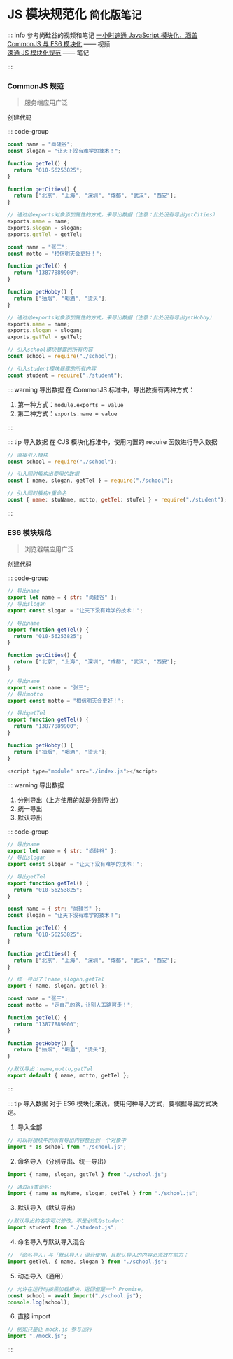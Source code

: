 # JS 模块规范化 `简化版笔记`

::: info 参考尚硅谷的视频和笔记
[一小时速通 JavaScript 模块化，涵盖 CommonJS 与 ES6 模块化](https://www.bilibili.com/video/BV13W42197jR/?spm_id_from=333.999.0.0&vd_source=e36103031144dca10ac67f24e861ac18) —— 视频<br>
[速通 JS 模块化规范](https://blog.csdn.net/qq_63358859/article/details/140797114?csdn_share_tail=%7B%22type%22%3A%22blog%22%2C%22rType%22%3A%22article%22%2C%22rId%22%3A%22140797114%22%2C%22source%22%3A%22qq_63358859%22%7D&fromshare=blogdetail) —— 笔记<br>

:::

### CommonJS 规范

> 服务端应用广泛

创建代码

::: code-group

```js [school.js]
const name = "尚硅谷";
const slogan = "让天下没有难学的技术！";

function getTel() {
  return "010-56253825";
}

function getCities() {
  return ["北京", "上海", "深圳", "成都", "武汉", "西安"];
}

// 通过给exports对象添加属性的方式，来导出数据（注意：此处没有导出getCities）
exports.name = name;
exports.slogan = slogan;
exports.getTel = getTel;
```

```js [student.js]
const name = "张三";
const motto = "相信明天会更好！";

function getTel() {
  return "13877889900";
}

function getHobby() {
  return ["抽烟", "喝酒", "烫头"];
}

// 通过给exports对象添加属性的方式，来导出数据（注意：此处没有导出getHobby）
exports.name = name;
exports.slogan = slogan;
exports.getTel = getTel;
```

```js [index.js]
// 引入school模块暴露的所有内容
const school = require("./school");

// 引入student模块暴露的所有内容
const student = require("./student");
```

::: warning 导出数据
在 CommonJS 标准中，导出数据有两种方式：

1. 第一种方式：`module.exports = value`
2. 第二种方式：`exports.name = value`

:::

::: tip 导入数据
在 CJS 模块化标准中，使用内置的 require 函数进行导入数据

```js
// 直接引入模块
const school = require("./school");

// 引入同时解构出要用的数据
const { name, slogan, getTel } = require("./school");

// 引入同时解构+重命名
const { name: stuName, motto, getTel: stuTel } = require("./student");
```

:::

### ES6 模块规范

> 浏览器端应用广泛

创建代码

::: code-group

```js [school.js]
// 导出name
export let name = { str: "尚硅谷" };
// 导出slogan
export const slogan = "让天下没有难学的技术！";

// 导出name
export function getTel() {
  return "010-56253825";
}

function getCities() {
  return ["北京", "上海", "深圳", "成都", "武汉", "西安"];
}
```

```js [student.js]
// 导出name
export const name = "张三";
// 导出motto
export const motto = "相信明天会更好！";

// 导出getTel
export function getTel() {
  return "13877889900";
}

function getHobby() {
  return ["抽烟", "喝酒", "烫头"];
}
```

```js [index.js]
<script type="module" src="./index.js"></script>
```

::: warning 导出数据

1. 分别导出（上方使用的就是分别导出）
2. 统一导出
3. 默认导出

::: code-group

```js [分别导出]
// 导出name
export let name = { str: "尚硅谷" };
// 导出slogan
export const slogan = "让天下没有难学的技术！";

// 导出getTel
export function getTel() {
  return "010-56253825";
}
```

```js [统一导出]
const name = { str: "尚硅谷" };
const slogan = "让天下没有难学的技术！";

function getTel() {
  return "010-56253825";
}

function getCities() {
  return ["北京", "上海", "深圳", "成都", "武汉", "西安"];
}

// 统一导出了：name,slogan,getTel
export { name, slogan, getTel };
```

```js [默认导出]
const name = "张三";
const motto = "走自己的路，让别人五路可走！";

function getTel() {
  return "13877889900";
}

function getHobby() {
  return ["抽烟", "喝酒", "烫头"];
}

//默认导出：name,motto,getTel
export default { name, motto, getTel };
```

:::

::: tip 导入数据
对于 ES6 模块化来说，使用何种导入方式，要根据导出方式决定。

1. 导入全部

```js
// 可以将模块中的所有导出内容整合到一个对象中
import * as school from "./school.js";
```

2. 命名导入（分别导出、统一导出）

```js
import { name, slogan, getTel } from "./school.js";

// 通过as重命名:
import { name as myName, slogan, getTel } from "./school.js";
```

3. 默认导入（默认导出）

```js
//默认导出的名字可以修改，不是必须为student
import student from "./student.js";
```

4. 命名导入与默认导入混合

```js
// 「命名导入」与「默认导入」混合使用，且默认导入的内容必须放在前方：
import getTel, { name, slogan } from "./school.js";
```

5. 动态导入（通用）

```js
// 允许在运行时按需加载模块，返回值是一个 Promise。
const school = await import("./school.js");
console.log(school);
```

6. 直接 import

```js
// 例如只是让 mock.js 参与运行
import "./mock.js";
```

:::
